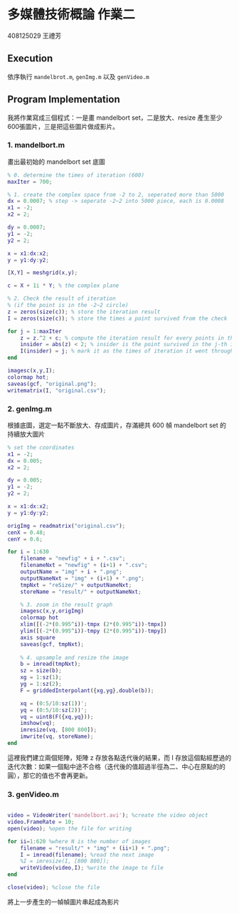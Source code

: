 # **多媒體技術概論 作業二**

408125029 王禮芳

## Execution

依序執行 `mandelbrot.m`, `genImg.m` 以及 `genVideo.m`



## Program Implementation

我將作業寫成三個程式：一是畫 mandelbort set，二是放大、resize 產生至少600張圖片，三是把這些圖片做成影片。

### 1. mandelbort.m

畫出最初始的 mandelbort set 底圖

```matlab
% 0. determine the times of iteration (600) 
maxIter = 700;

% 1. create the complex space from -2 to 2, seperated more than 5000
dx = 0.0007; % step -> seperate -2~2 into 5000 piece, each is 0.0008
x1 = -2;
x2 = 2;

dy = 0.0007;
y1 = -2;
y2 = 2;

x = x1:dx:x2;
y = y1:dy:y2;

[X,Y] = meshgrid(x,y);

c = X + 1i * Y; % the complex plane

% 2. Check the result of iteration
% (if the point is in the -2~2 circle)
z = zeros(size(c)); % store the iteration result
I = zeros(size(c)); % store the times a point survived from the check

for j = 1:maxIter
    z = z.^2 + c; % compute the iteration result for every points in the complex plane
    insider = abs(z) < 2; % insider is the point survived in the j-th iteration
    I(insider) = j; % mark it as the times of iteration it went through
end

imagesc(x,y,I);
colormap hot;
saveas(gcf, "original.png");
writematrix(I, "original.csv");
```

### 2. genImg.m

根據底圖，選定一點不斷放大、存成圖片，存滿總共 600 幀 mandelbort set 的持續放大圖片

```matlab
% set the coordinates
x1 = -2;
dx = 0.005; 
x2 = 2;

dy = 0.005;
y1 = -2;
y2 = 2;

x = x1:dx:x2;
y = y1:dy:y2;

origImg = readmatrix("original.csv");
cenX = 0.48;
cenY = 0.6;

for i = 1:630
    filename = "newfig" + i + ".csv";
    filenameNxt = "newfig" + (i+1) + ".csv";
    outputName = "img" + i + ".png";
    outputNameNxt = "img" + (i+1) + ".png";
    tmpNxt = "reSize/" + outputNameNxt;
    storeName = "result/" + outputNameNxt;

    % 3. zoom in the result graph
    imagesc(x,y,origImg)
    colormap hot
    xlim([(-2*(0.995^i))-tmpx (2*(0.995^i))-tmpx])
    ylim([(-2*(0.995^i))-tmpy (2*(0.995^i))-tmpy])
    axis square
    saveas(gcf, tmpNxt);
    
    % 4. upsample and resize the image
    b = imread(tmpNxt);
    sz = size(b);
    xg = 1:sz(1);
    yg = 1:sz(2);
    F = griddedInterpolant({xg,yg},double(b));

    xq = (0:5/10:sz(1))';
    yq = (0:5/10:sz(2))';
    vq = uint8(F({xq,yq}));
    imshow(vq);
    imresize(vq, [800 800]);
    imwrite(vq, storeName);
end
```

這裡我們建立兩個矩陣，矩陣 z 存放各點迭代後的結果，而 I 存放這個點經歷過的迭代次數：如果一個點中途不合格（迭代後的值超過半徑為二、中心在原點的的圓），那它的值也不會再更新。

### 3. genVideo.m

```matlab

video = VideoWriter('mandelbort.avi'); %create the video object
video.FrameRate = 10;
open(video); %open the file for writing

for ii=1:620 %where N is the number of images
    filename = "result/" + "img" + (ii+1) + ".png";
    I = imread(filename); %read the next image
    %I = imresize(I, [800 800]);
    writeVideo(video,I); %write the image to file
end

close(video); %close the file
```

將上一步產生的一幀幀圖片串起成為影片
